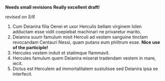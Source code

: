 **Needs small revisions**
**Really excellent draft!**

*revised on 5/6*

1. Cum Deianira filia Oenei et uxor Herculis bellam virginem Iolen adductam esse vidit coepiebat machinari ne privaretur marito. 
2. Deianira suum famulum misit Herculi ad vestem sanguine tinctam revocandam Centauri Nessi, quam putans eum philtrum esse. **Nice use of the participle!**
3. Hercules vestem induit et statimque flammavit.
4. Hercules famulum quem Deianira miserat tradendam vestem in mare, iecit.
5. Dictus est Herculem ad immortalitatem sustulisse sed Deianira ipsa se interfecit. 
